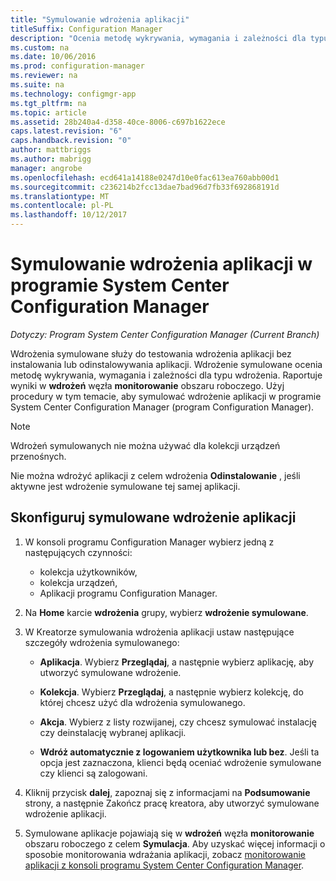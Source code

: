 ```yaml
---
title: "Symulowanie wdrożenia aplikacji"
titleSuffix: Configuration Manager
description: "Ocenia metodę wykrywania, wymagania i zależności dla typu wdrożenia bez instalowania aplikacji."
ms.custom: na
ms.date: 10/06/2016
ms.prod: configuration-manager
ms.reviewer: na
ms.suite: na
ms.technology: configmgr-app
ms.tgt_pltfrm: na
ms.topic: article
ms.assetid: 28b240a4-d358-40ce-8006-c697b1622ece
caps.latest.revision: "6"
caps.handback.revision: "0"
author: mattbriggs
ms.author: mabrigg
manager: angrobe
ms.openlocfilehash: ecd641a14188e0247d10e0fac613ea760abb00d1
ms.sourcegitcommit: c236214b2fcc13dae7bad96d7fb33f692868191d
ms.translationtype: MT
ms.contentlocale: pl-PL
ms.lasthandoff: 10/12/2017
---
```

# <a name="simulate-application-deployments-with-system-center-configuration-manager"></a>Symulowanie wdrożenia aplikacji w programie System Center Configuration Manager

*Dotyczy: Program System Center Configuration Manager (Current Branch)*

Wdrożenia symulowane służy do testowania wdrożenia aplikacji bez instalowania lub odinstalowywania aplikacji. Wdrożenie symulowane ocenia metodę wykrywania, wymagania i zależności dla typu wdrożenia. Raportuje wyniki w **wdrożeń** węzła **monitorowanie** obszaru roboczego. Użyj procedury w tym temacie, aby symulować wdrożenie aplikacji w programie System Center Configuration Manager (program Configuration Manager).  

> [!NOTE]  
> Wdrożeń symulowanych nie można używać dla kolekcji urządzeń przenośnych.  
>   
> Nie można wdrożyć aplikacji z celem wdrożenia **Odinstalowanie** , jeśli aktywne jest wdrożenie symulowane tej samej aplikacji.  

## <a name="configure-a-simulated-application-deployment"></a>Skonfiguruj symulowane wdrożenie aplikacji

1.  W konsoli programu Configuration Manager wybierz jedną z następujących czynności:  
    -   kolekcja użytkowników,  
    -   kolekcja urządzeń,  
    -   Aplikacji programu Configuration Manager.  

2.  Na **Home** karcie **wdrożenia** grupy, wybierz **wdrożenie symulowane**.  

3.  W Kreatorze symulowania wdrożenia aplikacji ustaw następujące szczegóły wdrożenia symulowanego:  

    -   **Aplikacja**. Wybierz **Przeglądaj**, a następnie wybierz aplikację, aby utworzyć symulowane wdrożenie.  

    -   **Kolekcja**. Wybierz **Przeglądaj**, a następnie wybierz kolekcję, do której chcesz użyć dla wdrożenia symulowanego.  

    -   **Akcja**. Wybierz z listy rozwijanej, czy chcesz symulować instalację czy deinstalację wybranej aplikacji.  

    -   **Wdróż automatycznie z logowaniem użytkownika lub bez**. Jeśli ta opcja jest zaznaczona, klienci będą oceniać wdrożenie symulowane czy klienci są zalogowani.  

4.  Kliknij przycisk **dalej**, zapoznaj się z informacjami na **Podsumowanie** strony, a następnie Zakończ pracę kreatora, aby utworzyć symulowane wdrożenie aplikacji.  

5.  Symulowane aplikacje pojawiają się w **wdrożeń** węzła **monitorowanie** obszaru roboczego z celem **Symulacja**. Aby uzyskać więcej informacji o sposobie monitorowania wdrażania aplikacji, zobacz [monitorowanie aplikacji z konsoli programu System Center Configuration Manager](../../apps/deploy-use/monitor-applications-from-the-console.md).  
